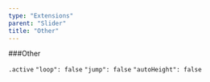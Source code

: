 ```yaml
---
type: "Extensions"
parent: "Slider"
title: "Other"
---
```


###Other

`.active` `"loop": false` `"jump": false` `"autoHeight": false`

<demo>
  <demovanilla src="inline/demos/slider/other">
  </demovanilla>
</demo>
